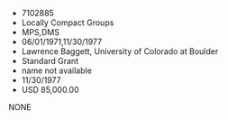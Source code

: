 * 7102885
* Locally Compact Groups
* MPS,DMS
* 06/01/1971,11/30/1977
* Lawrence Baggett, University of Colorado at Boulder
* Standard Grant
*   name not available
* 11/30/1977
* USD 85,000.00

NONE